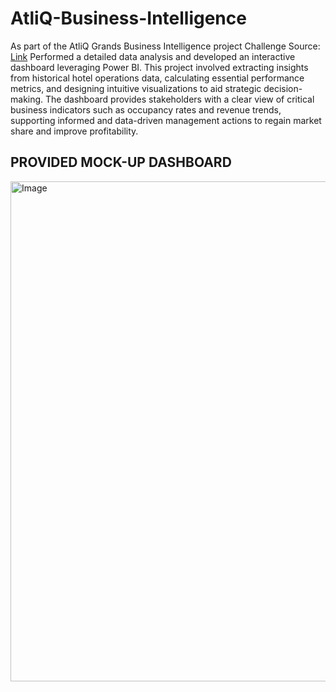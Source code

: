 # AtliQ-Business-Intelligence


As part of the AtliQ Grands Business Intelligence project 
Challenge Source: [Link](https://codebasics.io/challenges/codebasics-resume-project-challenge/5)
Performed a detailed data analysis and developed an interactive dashboard leveraging Power BI. This project involved extracting insights from historical hotel operations data, calculating essential performance metrics, and designing intuitive visualizations to aid strategic decision-making. The dashboard provides stakeholders with a clear view of critical business indicators such as occupancy rates and revenue trends, supporting informed and data-driven management actions to regain market share and improve profitability.


## PROVIDED MOCK-UP DASHBOARD 
<img width="1280" height="800" alt="Image" src="https://github.com/user-attachments/assets/6d472a9d-2053-41e8-8602-bb694922d4e1" />

